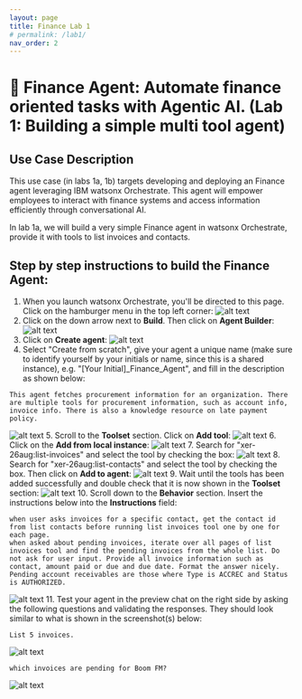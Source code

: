 ```yaml
---
layout: page
title: Finance Lab 1
# permalink: /lab1/
nav_order: 2
---
```

# 🏦 Finance Agent: Automate finance oriented tasks with Agentic AI. (Lab 1: Building a simple multi tool agent)

## Use Case Description

This use case (in labs 1a, 1b) targets developing and deploying an Finance agent leveraging IBM watsonx Orchestrate. This agent will empower employees to interact with finance systems and access information efficiently through conversational AI.

In lab 1a, we will build a very simple Finance agent in watsonx Orchestrate, provide it with tools to list invoices and contacts.

## Step by step instructions to build the Finance Agent:

1. When you launch watsonx Orchestrate, you'll be directed to this page. Click on the hamburger menu in the top left corner:
   ![alt text](imgs/imgs_a/Finance_a_step_1.png)
2. Click on the down arrow next to **Build**. Then click on **Agent Builder**:
   ![alt text](imgs/imgs_a/Finance_a_step_2.png)
3. Click on **Create agent**:
   ![alt text](imgs/imgs_a/Finance_a_step_3.png)
4. Select "Create from scratch", give your agent a unique name (make sure to identify yourself by your initials or name, since this is a shared instance), e.g. "[Your Initial]\_Finance_Agent", and fill in the description as shown below:

```
This agent fetches procurement information for an organization. There are multiple tools for procurement information, such as account info, invoice info. There is also a knowledge resource on late payment policy.
```

![alt text](imgs/imgs_a/Finance_a_step_4.png)
5. Scroll to the **Toolset** section. Click on **Add tool**:
![alt text](imgs/imgs_a/Finance_a_step_5.png)
6. Click on the **Add from local instance**:
![alt text](imgs/imgs_a/Finance_a_step_6.png)
7. Search for "xer-26aug:list-invoices" and select the tool by checking the box:
![alt text](imgs/imgs_a/Finance_a_step_7.png)
8. Search for "xer-26aug:list-contacts" and select the tool by checking the box. Then click on **Add to agent**:
![alt text](imgs/imgs_a/Finance_a_step_8.png)
9. Wait until the tools has been added successfully and double check that it is now shown in the **Toolset** section:
![alt text](imgs/imgs_a/Finance_a_step_9.png)
10. Scroll down to the **Behavior** section. Insert the instructions below into the **Instructions** field:

```
when user asks invoices for a specific contact, get the contact id from list contacts before running list invoices tool one by one for each page.
when asked about pending invoices, iterate over all pages of list invoices tool and find the pending invoices from the whole list. Do not ask for user input. Provide all invoice information such as contact, amount paid or due and due date. Format the answer nicely.
Pending account receivables are those where Type is ACCREC and Status is AUTHORIZED.
```

![alt text](imgs/imgs_a/Finance_a_step_10.png)
11. Test your agent in the preview chat on the right side by asking the following questions and validating the responses. They should look similar to what is shown in the screenshot(s) below:

```
List 5 invoices.
```

![alt text](imgs/imgs_a/Finance_a_test_1.png)

```
which invoices are pending for Boom FM?
```

![alt text](imgs/imgs_a/Finance_a_test_2.png)
